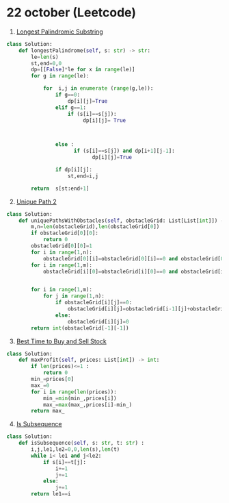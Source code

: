 # 22 october (Leetcode)

1. [Longest Palindromic Substring](https://leetcode.com/problems/longest-palindromic-substring/)

```python
class Solution:
    def longestPalindrome(self, s: str) -> str:
        le=len(s)
        st,end=0,0
        dp=[[False]*le for x in range(le)]
        for g in range(le):

            for  i,j in enumerate (range(g,le)):
                if g==0:
                    dp[i][j]=True
                elif g==1:
                    if (s[i]==s[j]):
                         dp[i][j]= True



                else :
                      if (s[i]==s[j]) and dp[i+1][j-1]:
                            dp[i][j]=True

                if dp[i][j]:
                    st,end=i,j

        return  s[st:end+1]
```

2. [Unique Path 2](https://leetcode.com/problems/unique-paths-ii/)

```python
class Solution:
    def uniquePathsWithObstacles(self, obstacleGrid: List[List[int]]) -> int:
        m,n=len(obstacleGrid),len(obstacleGrid[0])
        if obstacleGrid[0][0]:
            return 0
        obstacleGrid[0][0]=1
        for i in range(1,n):
            obstacleGrid[0][i]=obstacleGrid[0][i]==0 and obstacleGrid[0][i-1]==1
        for i in range(1,m):
            obstacleGrid[i][0]=obstacleGrid[i][0]==0 and obstacleGrid[i-1][0]==1


        for i in range(1,m):
            for j in range(1,n):
                if obstacleGrid[i][j]==0:
                    obstacleGrid[i][j]=obstacleGrid[i-1][j]+obstacleGrid[i][j-1]
                else:
                    obstacleGrid[i][j]=0
        return int(obstacleGrid[-1][-1])
```

3. [Best Time to Buy and Sell Stock](https://leetcode.com/problems/best-time-to-buy-and-sell-stock/)

```python
class Solution:
    def maxProfit(self, prices: List[int]) -> int:
        if len(prices)<=1 :
            return 0
        min_=prices[0]
        max_=0
        for i in range(len(prices)):
            min_=min(min_,prices[i])
            max_=max(max_,prices[i]-min_)
        return max_
```

4. [Is Subsequence](https://leetcode.com/problems/is-subsequence/)

```python
class Solution:
    def isSubsequence(self, s: str, t: str) :
        i,j,le1,le2=0,0,len(s),len(t)
        while i< le1 and j<le2:
            if s[i]==t[j]:
                i+=1
                j+=1
            else:
                j+=1
        return le1==i
```
